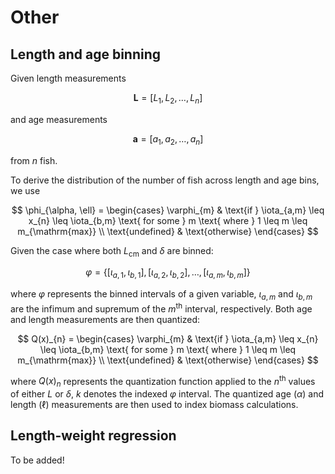# Other

## Length and age binning

Given length measurements

$$
\mathbf{L} = [ L_1, L_2 , \dots , L_n]
$$

and age measurements

$$
\mathbf{a} = [ a_1, a_2 , \dots , a_n ]
$$

from $n$ fish. 

To derive the distribution of the number of fish across length and age bins, we use

$$
\phi_{\alpha, \ell} = 
\begin{cases} 
    \varphi_{m} & \text{if } \iota_{a,m} \leq x_{n} \leq \iota_{b,m} \text{ for some } m \text{ where } 1 \leq m \leq m_{\mathrm{max}} \\
    \text{undefined} & \text{otherwise}
\end{cases}
$$

Given the case where both $L_{\mathrm{cm}}$ and $\delta$ are binned:

$$
\varphi = \{ \left[ \iota_{a,1}, \iota_{b,1} \right] , \left[ \iota_{a,2}, \iota_{b,2} \right] , \dots , \left[ \iota_{a,m}, \iota_{b,m} \right] \}
$$

where $\varphi$ represents the binned intervals of a given variable, $\iota_{a,m}$ and $\iota_{b,m}$ are the infimum and supremum of the $m$<sup>th</sup> interval, respectively.
Both age and length measurements are then quantized:

$$
Q(x)_{n} = 
    \begin{cases} 
    \varphi_{m} & \text{if } \iota_{a,m} \leq x_{n} \leq \iota_{b,m} \text{ for some } m \text{ where } 1 \leq m \leq m_{\mathrm{max}} \\
    \text{undefined} & \text{otherwise}
\end{cases}
$$

where $Q(x)_{n}$ represents the quantization function applied to the $n$<sup>th</sup> values of either $L$ or $\delta$, $k$ denotes the indexed $\varphi$ interval.
The quantized age ($\alpha$) and length ($\ell$) measurements are then used to index biomass calculations.


## Length-weight regression

To be added!
<!-- $$L_{n} = \left( \frac{w_{n}}{b} \right) ^{\frac{1}{a}}$$ -->